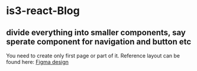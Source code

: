 # is3-react-Blog

## divide everything into smaller components, say sperate component for navigation and button etc

You need to create only first page or part of it. Reference layout can be found here: [Figma design](https://www.figma.com/file/fyN3JrM4xQQJpD7TWwvmTg/frame?node-id=0%3A1)

